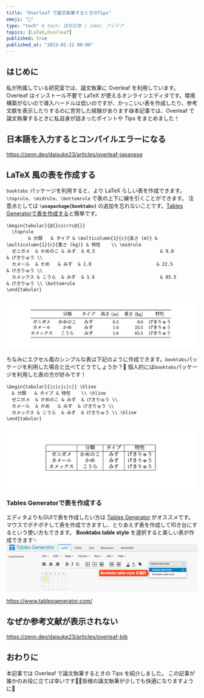 ```yaml
---
title: "Overleaf で論文執筆するときのTips"
emoji: "🌿"
type: "tech" # tech: 技術記事 / idea: アイデア
topics: [LaTeX,Overleaf]
published: true
published_at: "2023-02-12 00:00"
---
```


## はじめに
私が所属している研究室では、論文執筆に Overleaf を利用しています。Overleaf はインストール不要で LaTeX が使えるオンラインエディタです。環境構築がないので導入ハードルは低いのですが、かっこいい表を作成したり、参考文献を表示したりするのに苦労した経験があります😅本記事では、Overleaf で論文執筆するときに私自身が詰まったポイントや Tips をまとめました！

## 日本語を入力するとコンパイルエラーになる
https://zenn.dev/daisuke23/articles/overleaf-japanese

## LaTeX 風の表を作成する
`booktabs` パッケージを利用すると、より LaTeX らしい表を作成できます。`\toprule`、`\midrule`、`\bottomrule` で表の上下に線を引くことができます。
注意点としては **`\usepackage{booktabs}`** の追加を忘れないことです。[Tables Generatorで表を作成する](#tables-generatorで表を作成する)と簡単です。
```
\begin{tabular}{@{}cccrrc@{}}
  \toprule
        & 分類   & タイプ & \multicolumn{1}{c}{高さ (m)} & \multicolumn{1}{c}{重さ (kg)} & 特性    \\ \midrule
  ゼニガメ  & かめのこ & みず  & 0.5                        & 9.0                         & げきりゅう \\
  カメール  & かめ   & みず  & 1.0                        & 22.5                        & げきりゅう \\
  カメックス & こうら  & みず  & 1.6                        & 85.5                        & げきりゅう \\ \bottomrule
\end{tabular}
```
![](/images/overleaf-tips/ex-table.png)

ちなみにエクセル風のシンプルな表は下記のように作成できます。`booktabs`パッケージを利用した場合と比べてどうでしょうか？🤔
個人的には`booktabs`パッケージを利用した表の方が好みです！
```
\begin{tabular}{|c|c|c|c|} \hline
  & 分類   & タイプ & 特性    \\ \hline
  ゼニガメ  & かめのこ & みず  & げきりゅう \\
  カメール  & かめ   & みず  & げきりゅう \\
  カメックス & こうら  & みず  & げきりゅう \\ \hline
\end{tabular}
```
![](/images/overleaf-tips/ex-default-table.png)

### Tables Generatorで表を作成する
エディタよりもGUIで表を作成したい方は [Tables Generator](https://www.tablesgenerator.com/) がオススメです。マウスでポチポチして表を作成できますし、とりあえず表を作成して叩き台にするという使い方もできます。
**Booktabs table style** を選択すると美しい表が作成できます✨
![](/images/overleaf-tips/ex-tables-generator.png)

https://www.tablesgenerator.com/

## なぜか参考文献が表示されない
https://zenn.dev/daisuke23/articles/overleaf-bib

## おわりに
本記事では Overleaf で論文執筆するときの Tips を紹介しました。
この記事が誰かのお役に立てば幸いです🙇‍♂️皆様の論文執筆が少しでも快適になりますように🤞